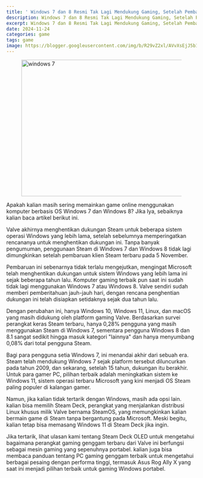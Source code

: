 ```yaml
---
title: ' Windows 7 dan 8 Resmi Tak Lagi Mendukung Gaming, Setelah Pembaruan Terbaru Steam Mengakhiri Dukungan'
description: Windows 7 dan 8 Resmi Tak Lagi Mendukung Gaming, Setelah Pembaruan Terbaru Steam Mengakhiri Dukungan
excerpt: Windows 7 dan 8 Resmi Tak Lagi Mendukung Gaming, Setelah Pembaruan Terbaru Steam Mengakhiri Dukungan
date: 2024-11-24
categories: game
tags: game
image: https://blogger.googleusercontent.com/img/b/R29vZ2xl/AVvXsEjJ5b1qGzfQkJLshDxnzdMFPCjXLW4lzckytSgFu8pCXV_fInKyn5qt80tWMCQUyW4b-sON0AwzgNXI33fDDiaO2YCIT_WaZtVB7ilWnCcc4DieLb3RojWcssk044D_F_5yuqxgoOKOJzLMV7yYc1MM6avrNAho8YCBhDqBbG5_Gof4F5dn3bx8tX7y0ts/h169-w300-rw/widows-7-min.webp
---
```

<figure>
  <img alt="windows 7" height="360" width="640" src="https://blogger.googleusercontent.com/img/b/R29vZ2xl/AVvXsEjJ5b1qGzfQkJLshDxnzdMFPCjXLW4lzckytSgFu8pCXV_fInKyn5qt80tWMCQUyW4b-sON0AwzgNXI33fDDiaO2YCIT_WaZtVB7ilWnCcc4DieLb3RojWcssk044D_F_5yuqxgoOKOJzLMV7yYc1MM6avrNAho8YCBhDqBbG5_Gof4F5dn3bx8tX7y0ts/s1600-rw/widows-7-min.webp"/>
</figure>

<p>Apakah kalian masih sering memainkan game online menggunakan komputer berbasis OS Windows 7 dan Windows 8? Jika Iya, sebaiknya kalian baca artikel berikut ini.</p>
<p>Valve akhirnya menghentikan dukungan Steam untuk beberapa sistem operasi Windows yang lebih lama, setelah sebelumnya memperingatkan rencananya untuk menghentikan dukungan ini. Tanpa banyak pengumuman, penggunaan Steam di Windows 7 dan Windows 8 tidak lagi dimungkinkan setelah pembaruan klien Steam terbaru pada 5 November.</p>
<p>Pembaruan ini sebenarnya tidak terlalu mengejutkan, mengingat Microsoft telah menghentikan dukungan untuk sistem Windows yang lebih lama ini sejak beberapa tahun lalu. Komputer gaming terbaik pun saat ini sudah tidak lagi menggunakan Windows 7 atau Windows 8. Valve sendiri sudah memberi pemberitahuan jauh-jauh hari, dengan rencana penghentian dukungan ini telah disiapkan setidaknya sejak dua tahun lalu.</p>
<p>Dengan perubahan ini, hanya Windows 10, Windows 11, Linux, dan macOS yang masih didukung oleh platform gaming Valve. Berdasarkan survei perangkat keras Steam terbaru, hanya 0,28% pengguna yang masih menggunakan Steam di Windows 7, sementara pengguna Windows 8 dan 8.1 sangat sedikit hingga masuk kategori "lainnya" dan hanya menyumbang 0,08% dari total pengguna Steam.</p>
<p>Bagi para pengguna setia Windows 7, ini menandai akhir dari sebuah era. Steam telah mendukung Windows 7 sejak platform tersebut diluncurkan pada tahun 2009, dan sekarang, setelah 15 tahun, dukungan itu berakhir. Untuk para gamer PC, pilihan terbaik adalah meningkatkan sistem ke Windows 11, sistem operasi terbaru Microsoft yang kini menjadi OS Steam paling populer di kalangan gamer.</p>
<p>Namun, jika kalian tidak tertarik dengan Windows, masih ada opsi lain. kalian bisa memilih Steam Deck, perangkat yang menjalankan distribusi Linux khusus milik Valve bernama SteamOS, yang memungkinkan kalian bermain game di Steam tanpa bergantung pada Microsoft. Meski begitu, kalian tetap bisa memasang Windows 11 di Steam Deck jika ingin.</p>
<p>Jika tertarik, lihat ulasan kami tentang Steam Deck OLED untuk mengetahui bagaimana perangkat gaming genggam terbaru dari Valve ini berfungsi sebagai mesin gaming yang sepenuhnya portabel. kalian juga bisa membaca panduan tentang PC gaming genggam terbaik untuk mengetahui berbagai pesaing dengan performa tinggi, termasuk Asus Rog Ally X yang saat ini menjadi pilihan terbaik untuk gaming Windows portabel.</p>
